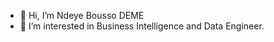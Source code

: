 - 👋 Hi, I’m Ndeye Bousso DEME
- 👀 I’m interested in Business Intelligence and Data Engineer.

<!---
boussodeme/boussodeme is a ✨ special ✨ repository because its `README.md` (this file) appears on your GitHub profile.
You can click the Preview link to take a look at your changes.
--->
